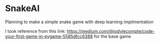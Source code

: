 # SnakeAI
Planning to make a simple snake game with deep learning implimentation 

I took reference from this link: https://medium.com/@jodylecompte/code-your-first-game-in-pygame-5585dfcc6388 for the base game
